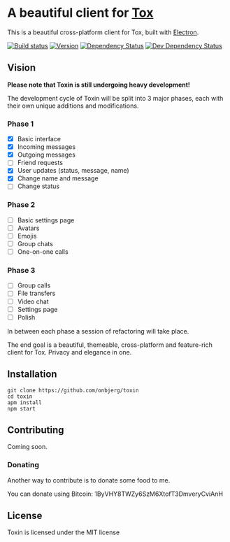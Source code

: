 # A beautiful client for [Tox][1]

This is a beautiful cross-platform client for Tox, built with [Electron][2].

[![Build status](https://img.shields.io/travis/onbjerg/toxin.svg)](https://travis-ci.org/onbjerg/toxin)
[![Version](https://img.shields.io/github/release/onbjerg/toxin.svg)](https://github.com/onbjerg/toxin/releases)
[![Dependency Status](https://img.shields.io/david/onbjerg/toxin.svg)](https://david-dm.org/onbjerg/toxin)
[![Dev Dependency Status](https://img.shields.io/david/dev/onbjerg/toxin.svg)](https://david-dm.org/onbjerg/toxin#info=devDependencies)

## Vision

**Please note that Toxin is still undergoing heavy development!**

The development cycle of Toxin will be split into 3 major phases, each with their
own unique additions and modifications.

### Phase 1
- [x] Basic interface
- [x] Incoming messages
- [x] Outgoing messages
- [ ] Friend requests
- [x] User updates (status, message, name)
- [x] Change name and message
- [ ] Change status

### Phase 2
- [ ] Basic settings page
- [ ] Avatars
- [ ] Emojis
- [ ] Group chats
- [ ] One-on-one calls

### Phase 3
- [ ] Group calls
- [ ] File transfers
- [ ] Video chat
- [ ] Settings page
- [ ] Polish

In between each phase a session of refactoring will take place.

The end goal is a beautiful, themeable, cross-platform and feature-rich
client for Tox. Privacy and elegance in one.

## Installation

```
git clone https://github.com/onbjerg/toxin
cd toxin
apm install
npm start
```

## Contributing

Coming soon.

### Donating

Another way to contribute is to donate some food to me.

You can donate using Bitcoin: 1ByVHY8TWZy6SzM6XtofT3DmveryCviAnH

## License

Toxin is licensed under the MIT license

[1]: https://tox.im
[2]: http://electron.atom.io/
